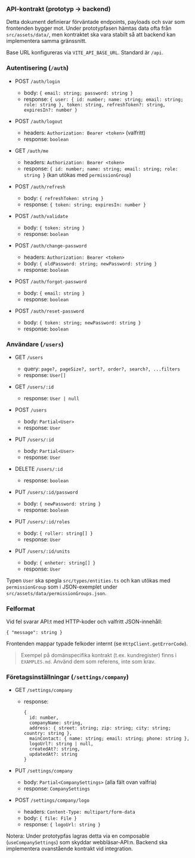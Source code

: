 ### API-kontrakt (prototyp → backend)

Detta dokument definierar förväntade endpoints, payloads och svar som frontenden bygger mot. Under prototypfasen hämtas data ofta från `src/assets/data/`, men kontraktet ska vara stabilt så att backend kan implementera samma gränssnitt.

Base URL konfigureras via `VITE_API_BASE_URL`. Standard är `/api`.

### Autentisering (`/auth`)

- POST `/auth/login`
  - body: `{ email: string; password: string }`
  - response: `{ user: { id: number; name: string; email: string; role: string }, token: string, refreshToken?: string, expiresIn?: number }`

- POST `/auth/logout`
  - headers: `Authorization: Bearer <token>` (valfritt)
  - response: `boolean`

- GET `/auth/me`
  - headers: `Authorization: Bearer <token>`
  - response: `{ id: number; name: string; email: string; role: string }` (kan utökas med `permissionGroup`)

- POST `/auth/refresh`
  - body: `{ refreshToken: string }`
  - response: `{ token: string; expiresIn: number }`

- POST `/auth/validate`
  - body: `{ token: string }`
  - response: `boolean`

- POST `/auth/change-password`
  - headers: `Authorization: Bearer <token>`
  - body: `{ oldPassword: string; newPassword: string }`
  - response: `boolean`

- POST `/auth/forgot-password`
  - body: `{ email: string }`
  - response: `boolean`

- POST `/auth/reset-password`
  - body: `{ token: string; newPassword: string }`
  - response: `boolean`

### Användare (`/users`)

- GET `/users`
  - query: `page?, pageSize?, sort?, order?, search?, ...filters`
  - response: `User[]`

- GET `/users/:id`
  - response: `User | null`

- POST `/users`
  - body: `Partial<User>`
  - response: `User`

- PUT `/users/:id`
  - body: `Partial<User>`
  - response: `User`

- DELETE `/users/:id`
  - response: `boolean`

- PUT `/users/:id/password`
  - body: `{ newPassword: string }`
  - response: `boolean`

- PUT `/users/:id/roles`
  - body: `{ roller: string[] }`
  - response: `User`

- PUT `/users/:id/units`
  - body: `{ enheter: string[] }`
  - response: `User`

Typen `User` ska spegla `src/types/entities.ts` och kan utökas med `permissionGroup` som i JSON-exemplet under `src/assets/data/permissionGroups.json`.

### Felformat

Vid fel svarar API:t med HTTP-koder och valfritt JSON-innehåll:

```
{ "message": string }
```

Frontenden mappar typade felkoder internt (se `HttpClient.getErrorCode`).

> Exempel på domänspecifika kontrakt (t.ex. kundregister) finns i `EXAMPLES.md`. Använd dem som referens, inte som krav.

### Företagsinställningar (`/settings/company`)

- GET `/settings/company`
  - response:
    ```
    {
      id: number,
      companyName: string,
      address: { street: string; zip: string; city: string; country: string },
      mainContact: { name: string; email: string; phone: string },
      logoUrl?: string | null,
      createdAt?: string,
      updatedAt?: string
    }
    ```

- PUT `/settings/company`
  - body: `Partial<CompanySettings>` (alla fält ovan valfria)
  - response: `CompanySettings`

- POST `/settings/company/logo`
  - headers: `Content-Type: multipart/form-data`
  - body: `{ file: File }`
  - response: `{ logoUrl: string }`

Notera: Under prototypfas lagras detta via en composable (`useCompanySettings`) som skyddar webbläsar-API:n. Backend ska implementera ovanstående kontrakt vid integration.
